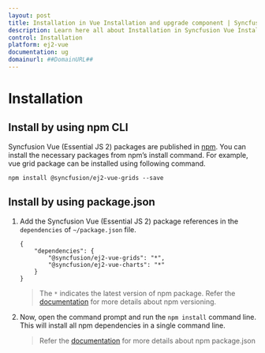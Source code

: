 ```yaml
---
layout: post
title: Installation in Vue Installation and upgrade component | Syncfusion
description: Learn here all about Installation in Syncfusion Vue Installation and upgrade component of Syncfusion Essential JS 2 and more.
control: Installation 
platform: ej2-vue
documentation: ug
domainurl: ##DomainURL##
---
```


<!-- markdownlint-disable MD024 -->

# Installation

## Install by using npm CLI

Syncfusion Vue (Essential JS 2) packages are published in [npm](https://www.npmjs.com/search?q=scope:syncfusion). You can install the necessary packages from npm’s install command. For example, vue grid package can be installed using following command.

```
npm install @syncfusion/ej2-vue-grids --save
```

## Install by using package.json

1. Add the Syncfusion Vue (Essential JS 2) package references in the `dependencies` of `~/package.json` file.

    ```
    {
        "dependencies": {
            "@syncfusion/ej2-vue-grids": "*",
            "@syncfusion/ej2-vue-charts": "*"
        }
    }
    ```
    > The `*` indicates the latest version of npm package. Refer the [documentation](https://docs.npmjs.com/misc/semver#versions) for more details about npm versioning.

2. Now, open the command prompt and run the `npm install` command line. This will install all npm dependencies in a single command line.

    > Refer the [documentation](https://docs.npmjs.com/files/package.json) for more details about npm package.json